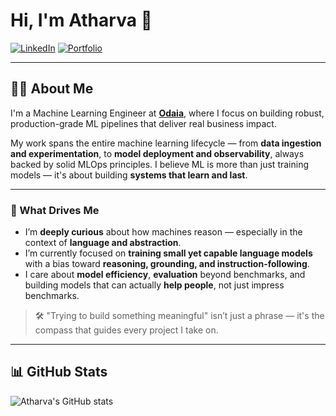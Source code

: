 # Hi, I'm Atharva 👋

[![LinkedIn](https://img.shields.io/badge/LinkedIn-blue?logo=linkedin&style=flat-square)](https://linkedin.com/in/atharva-phatak)
[![Portfolio](https://img.shields.io/badge/Portfolio-website-blueviolet?style=flat-square)](https://atharva-phatak.netlify.app/)

---

## 👨‍💻 About Me

I'm a Machine Learning Engineer at **[Odaia](https://odaia.ai)**, where I focus on building robust, production-grade ML pipelines that deliver real business impact.

My work spans the entire machine learning lifecycle — from **data ingestion and experimentation**, to **model deployment and observability**, always backed by solid MLOps principles. I believe ML is more than just training models — it's about building **systems that learn and last**.

---

### 🧠 What Drives Me

- I’m **deeply curious** about how machines reason — especially in the context of **language and abstraction**.  
- I’m currently focused on **training small yet capable language models** with a bias toward **reasoning, grounding, and instruction-following**.
- I care about **model efficiency**, **evaluation** beyond benchmarks, and building models that can actually **help people**, not just impress benchmarks.

> 🛠️ "Trying to build something meaningful" isn’t just a phrase — it's the compass that guides every project I take on.

---

## 📊 GitHub Stats

![Atharva's GitHub stats](https://github-readme-stats.vercel.app/api?username=Atharva-Phatak&count_private=true&show_icons=true&hide_title=true)
